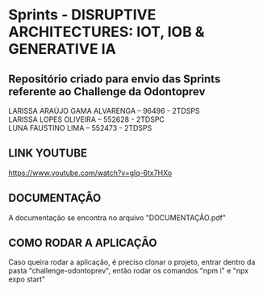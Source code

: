 # Sprints - DISRUPTIVE ARCHITECTURES: IOT, IOB & GENERATIVE IA

## Repositório criado para envio das Sprints referente ao Challenge da Odontoprev

LARISSA ARAÚJO GAMA ALVARENGA – 96496 - 2TDSPS <br>
LARISSA LOPES OLIVEIRA – 552628 - 2TDSPC <br>
LUNA FAUSTINO LIMA – 552473 - 2TDSPS <br>

## LINK YOUTUBE

https://www.youtube.com/watch?v=glq-6tx7HXo

## DOCUMENTAÇÃO

A documentação se encontra no arquivo "DOCUMENTAÇÃO.pdf"

## COMO RODAR A APLICAÇÃO

Caso queira rodar a aplicação, é preciso clonar o projeto, entrar dentro da pasta "challenge-odontoprev", então rodar os comandos "npm i" e "npx expo start"
